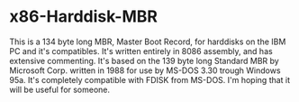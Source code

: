 # x86-Harddisk-MBR
This is a 134 byte long MBR, Master Boot Record, for harddisks on the IBM PC and it's compatibles. It's written entirely in 8086 assembly, and has extensive commenting. 
It's based on the 139 byte long Standard MBR by Microsoft Corp. written in 1988 for use by MS-DOS 3.30 trough Windows 95a.
It's completely compatible with FDISK from MS-DOS.
I'm hoping that it will be useful for someone.
